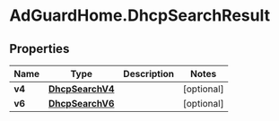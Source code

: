 # AdGuardHome.DhcpSearchResult

## Properties

Name | Type | Description | Notes
------------ | ------------- | ------------- | -------------
**v4** | [**DhcpSearchV4**](DhcpSearchV4.md) |  | [optional] 
**v6** | [**DhcpSearchV6**](DhcpSearchV6.md) |  | [optional] 


